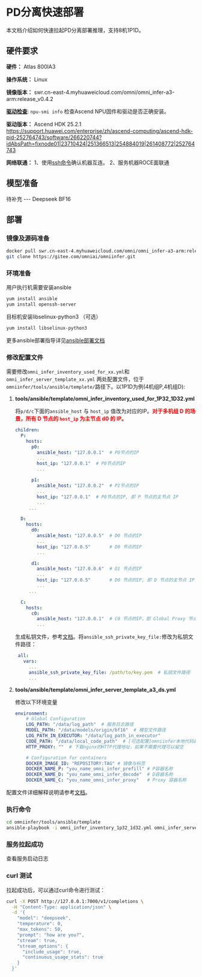 # PD分离快速部署

本文档介绍如何快速拉起PD分离部署推理，支持8机1P1D。

## 硬件要求

**硬件：** Atlas 800IA3

**操作系统：** Linux

**镜像版本：** swr.cn-east-4.myhuaweicloud.com/omni/omni_infer-a3-arm:release_v0.4.2

[**驱动检查**](https://gitee.com/omniai/omniinfer/blob/master/docs/omni_infer_installation_guide.md#ascend-npu%E5%9B%BA%E4%BB%B6%E5%92%8C%E9%A9%B1%E5%8A%A8%E6%A3%80%E6%9F%A5): `npu-smi info` 检查Ascend NPU固件和驱动是否正确安装。

**驱动版本：** Ascend HDK 25.2.1 
https://support.huawei.com/enterprise/zh/ascend-computing/ascend-hdk-pid-252764743/software/266220744?idAbsPath=fixnode01|23710424|251366513|254884019|261408772|252764743

**网络联通：** 
1、使用[ssh命令](https://gitee.com/omniai/omniinfer/blob/master/docs/omni_infer_installation_guide.md#%E7%BD%91%E7%BB%9C%E8%BF%9E%E9%80%9A%E6%80%A7%E6%A3%80%E6%9F%A5)确认机器互连。
2、服务机器ROCE面联通

## 模型准备

待补充 --- Deepseek BF16

## 部署

### 镜像及源码准备

```bash
docker pull swr.cn-east-4.myhuaweicloud.com/omni/omni_infer-a3-arm:release_v0.4.2
git clone https://gitee.com/omniai/omniinfer.git
```


### 环境准备

用户执行机需要安装ansible
```bash
yum install ansible
yum install openssh-server
```

目标机安装libselinux-python3 （可选）
```bash
yum install libselinux-python3
```


更多ansible部署指导详见[ansible部署文档](https://gitee.com/omniai/omniinfer/blob/master/tools/ansible/README.md)

### 修改配置文件

需要修改`omni_infer_inventory_used_for_xx.yml`和 `omni_infer_server_template_xx.yml` 两处配置文件，位于`omniinfer/tools/ansible/templete/`路径下。以1P1D为例(4机组P,4机组D):

1. **tools/ansible/template/omni_infer_inventory_used_for_1P32_1D32.yml**

   将`p/d/c`下面的`ansible_host` 与 `host_ip` 值改为对应的IP。<span style="color:red; font-weight:bold">对于多机组 D 的场景，所有 D 节点的 `host_ip` 为主节点 d0 的 IP。</span>


   ```YAML
   children:
     P:
       hosts:
         p0:
           ansible_host: "127.0.0.1"  # P0节点的IP
           ...
           host_ip: "127.0.0.1"  # P0节点的IP
           ...

         p1:
           ansible_host: "127.0.0.2"  # P1节点的IP
           ...
           host_ip: "127.0.0.1"  # P0节点的IP, 即 P 节点的主节点 IP
           ...
        ...

     D:
       hosts:
         d0:
           ansible_host: "127.0.0.5"  # D0 节点的IP
           ...
           host_ip: "127.0.0.5"       # D0 节点的IP
           ...

         d1:
           ansible_host: "127.0.0.6"  # D1 节点的IP
           ...
           host_ip: "127.0.0.5"       # D0 节点的IP, 即 D 节点的主节点 IP
           ...
        ...

     C:
       hosts:
         c0:
           ansible_host: "127.0.0.1"  # C0 节点的IP，即 Global Proxy 节点
           ...

   ```

   生成私钥文件，参考[文档](https://gitee.com/omniai/omniinfer/blob/master/tools/ansible/README.md#%E5%AF%86%E9%92%A5%E6%96%87%E4%BB%B6%E7%9A%84%E5%87%86%E5%A4%87)。将`ansible_ssh_private_key_file:`修改为私钥文件路径：

   ```YAML
    all:
      vars:
        ...
        ansible_ssh_private_key_file: /path/to/key.pem  # 私钥文件路径
        ...
   ```

2. **tools/ansible/template/omni_infer_server_template_a3_ds.yml**

    修改以下环境变量
    ```yaml
    environment:
        # Global Configuration
        LOG_PATH: "/data/log_path"  # 服务日志路径
        MODEL_PATH: "/data/models/origin/bf16"  # 模型文件路径
        LOG_PATH_IN_EXECUTOR: "/data/log_path_in_executor"
        CODE_PATH: "/data/local_code_path"  # [可选配置]omniinfer本地代码路径
        HTTP_PROXY: ""  # 下载nginx的HTTP代理地址，如果不需要代理可以留空

        # Configuration for containers
        DOCKER_IMAGE_ID: "REPOSITORY:TAG" # 镜像与标签
        DOCKER_NAME_P: "you_name_omni_infer_prefill" # P容器名称
        DOCKER_NAME_D: "you_name_omni_infer_decode"  # D容器名称
        DOCKER_NAME_C: "you_name_omni_infer_proxy"   # Proxy 容器名称
    ```

配置文件详细解释说明请参考[文档](https://gitee.com/omniai/omniinfer/blob/master/tools/ansible/template/README.md#%E7%9B%B8%E5%85%B3%E6%96%87%E4%BB%B6%E8%A7%A3%E9%87%8A%E8%AF%B4%E6%98%8E)。

### 执行命令

```bash
cd omniinfer/tools/ansible/template
ansible-playbook -i omni_infer_inventory_1p32_1d32.yml omni_infer_server_template_a3_ds.yml
```

### 服务拉起成功
查看服务启动日志

### curl 测试

拉起成功后，可以通过curl命令进行测试：

```bash
curl -X POST http://127.0.0.1:7000/v1/completions \
  -H "Content-Type: application/json" \
  -d '{
    "model": "deepseek",
    "temperature": 0,
    "max_tokens": 50,
    "prompt": "how are you?",
    "stream": true,
    "stream_options": {
      "include_usage": true,
      "continuous_usage_stats": true
    }
  }'
```